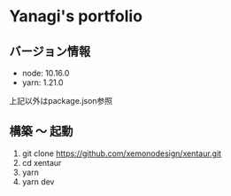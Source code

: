 # Yanagi's portfolio

## バージョン情報

- node: 10.16.0
- yarn: 1.21.0

上記以外はpackage.json参照

## 構築 〜 起動

1. git clone https://github.com/xemonodesign/xentaur.git
2. cd xentaur
3. yarn
4. yarn dev